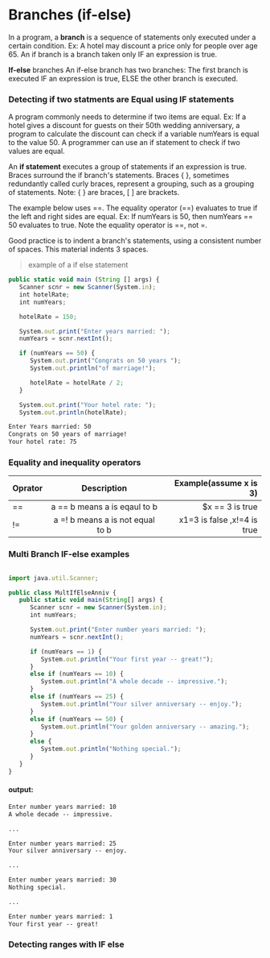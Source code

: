 # Branches (if-else)

In a program, a **branch** is a sequence of statements only executed under a certain condition. Ex: A hotel may discount a price only for people over age 65. An if branch is a branch taken only IF an expression is true.


**If-else** branches
An if-else branch has two branches: The first branch is executed IF an expression is true, ELSE the other branch is executed.

### Detecting if two statments are Equal using IF statements

A program commonly needs to determine if two items are equal. Ex: If a hotel gives a discount for guests on their 50th wedding anniversary, a program to calculate the discount can check if a variable numYears is equal to the value 50. A programmer can use an if statement to check if two values are equal.

An **if statement** executes a group of statements if an expression is true. Braces surround the if branch's statements. Braces { }, sometimes redundantly called curly braces, represent a grouping, such as a grouping of statements. Note: { } are braces, [ ] are brackets.

The example below uses ==. The equality operator (==) evaluates to true if the left and right sides are equal. Ex: If numYears is 50, then numYears == 50 evaluates to true. Note the equality operator is ==, not =.

Good practice is to indent a branch's statements, using a consistent number of spaces. This material indents 3 spaces.
> example of a if else statement

````javascript
public static void main (String [] args) {
   Scanner scnr = new Scanner(System.in);   
   int hotelRate;
   int numYears;

   hotelRate = 150;

   System.out.print("Enter years married: ");
   numYears = scnr.nextInt();

   if (numYears == 50) {
      System.out.print("Congrats on 50 years ");
      System.out.println("of marriage!");

      hotelRate = hotelRate / 2;
   }

   System.out.print("Your hotel rate: ");
   System.out.println(hotelRate);
````

````html
Enter Years married: 50
Congrats on 50 years of marriage!
Your hotel rate: 75

````

### Equality and inequality operators

| Oprator       | Description          | Example(assume x is 3)  |
| ------------- |:-------------:| -----:|
| ==      | a == b means a is eqaul to b | $x == 3 is true
|!=|a =! b means a is not equal to b |x1=3 is false ,x!=4 is true|


### Multi Branch IF-else examples 

````javascript

import java.util.Scanner;

public class MultIfElseAnniv {
   public static void main(String[] args) {
      Scanner scnr = new Scanner(System.in);
      int numYears;

      System.out.print("Enter number years married: ");
      numYears = scnr.nextInt();

      if (numYears == 1) {
         System.out.println("Your first year -- great!");
      }
      else if (numYears == 10) {
         System.out.println("A whole decade -- impressive.");
      }
      else if (numYears == 25) {
         System.out.println("Your silver anniversary -- enjoy.");
      }
      else if (numYears == 50) {
         System.out.println("Your golden anniversary -- amazing.");
      }
      else {
         System.out.println("Nothing special.");
      }
   }
}
````

#### output:
````html
Enter number years married: 10
A whole decade -- impressive.

...

Enter number years married: 25
Your silver anniversary -- enjoy.

...

Enter number years married: 30
Nothing special.

...

Enter number years married: 1
Your first year -- great!
````



### Detecting ranges with IF  else 



